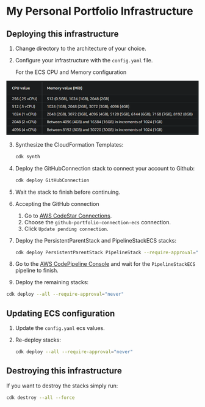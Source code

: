 
# My Personal Portfolio Infrastructure

## Deploying this infrastructure

1. Change directory to the architecture of your choice.

2. Configure your infrastructure with the `config.yaml` file.

   For the ECS CPU and Memory configuration
<div align="left">
  <img alt="Demo" src="./images/fargate_cpu_memory_chart.png" />
</div>

3. Synthesize the CloudFormation Templates:
    ```bash
    cdk synth
    ```

4. Deploy the GitHubConnection stack to connect your account to Github:
   ```bash
   cdk deploy GitHubConnection
   ```

5. Wait the stack to finish before continuing.

6. Accepting the GitHub connection 
   
   1. Go to [AWS CodeStar Connections](https://us-east-1.console.aws.amazon.com/codesuite/settings/connections).
   2. Choose the `github-portfolio-connection-ecs` connection.
   3. Click `Update pending connection`.

7. Deploy the PersistentParentStack and PipelineStackECS stacks:
   ```bash
   cdk deploy PersistentParentStack PipelineStack --require-approval="never"
   ```

8. Go to the [AWS CodePipeline Console](https://console.aws.amazon.com/codesuite/codepipeline/pipelines) and wait for the `PipelineStackECS` pipeline to finish.

9.  Deploy the remaining stacks:
   ```bash
   cdk deploy --all --require-approval="never"
   ``` 

## Updating ECS configuration

1. Update the `config.yaml` ecs values.

2. Re-deploy stacks:
   ```bash
   cdk deploy --all --require-approval="never"
   ``` 

## Destroying this infrastructure

If you want to destroy the stacks simply run:
   ```bash
   cdk destroy --all --force
   ```
